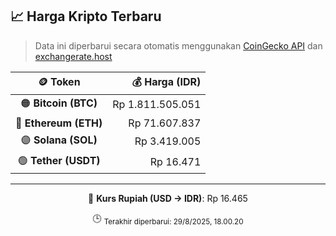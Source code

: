 

<!-- HARGA_KRIPTO -->
## 📈 Harga Kripto Terbaru

> Data ini diperbarui secara otomatis menggunakan [CoinGecko API](https://www.coingecko.com/) dan [exchangerate.host](https://exchangerate.host/)

<div align="center">

| 🪙 Token | 💰 Harga (IDR) |
|:------:|---------------:|
| 🟠 **Bitcoin (BTC)**   | Rp 1.811.505.051 |
| 🔵 **Ethereum (ETH)**  | Rp 71.607.837 |
| 🟣 **Solana (SOL)**    | Rp 3.419.005 |
| 🟢 **Tether (USDT)**   | Rp 16.471 |

---

💱 **Kurs Rupiah (USD → IDR)**: Rp 16.465

🕒 <sub>Terakhir diperbarui: 29/8/2025, 18.00.20</sub>

</div>
<!-- /HARGA_KRIPTO -->